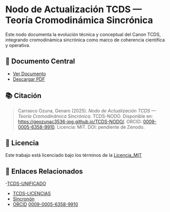 # Nodo de Actualización TCDS — Teoría Cromodinámica Sincrónica

Este nodo documenta la evolución técnica y conceptual del Canon TCDS, integrando cromodinámica sincrónica como marco de coherencia científica y operativa.

## 📄 Documento Central

- [Ver Documento](docs/Nodo_de_investigaciones.pdf)
- [Descargar PDF](docs/Nodo_de_investigaciones.pdf)

## 📚 Citación

> Carrasco Ozuna, Genaro (2025). *Nodo de Actualización TCDS — Teoría Cromodinámica Sincrónica*. TCDS-NODO. Disponible en: https://geozunac3536-jpg.github.io/TCDS-NODO/. ORCID: [0009-0005-6358-9910](https://orcid.org/0009-0005-6358-9910). Licencia: MIT. DOI: pendiente de Zenodo.

## 🔐 Licencia

Este trabajo está licenciado bajo los términos de la [Licencia_MIT](./LICENSE)

## 🔗 Enlaces Relacionados

-[TCDS-UNIFICADO](https://geozunac3536-jpg.github.io/TCDS-UNIFICADO)
- [TCDS-LICENCIAS](https://geozunac3536-jpg.github.io/TCDS-LICENCIAS/)
- [Sincronón](https://geozunac3536-jpg.github.io/SINCRONON/)
- [ORCID](https://orcid.org/0009-0005-6358-9910)
[0009-0005-6358-9910](https://orcid.org/0009-0005-6358-9910)
